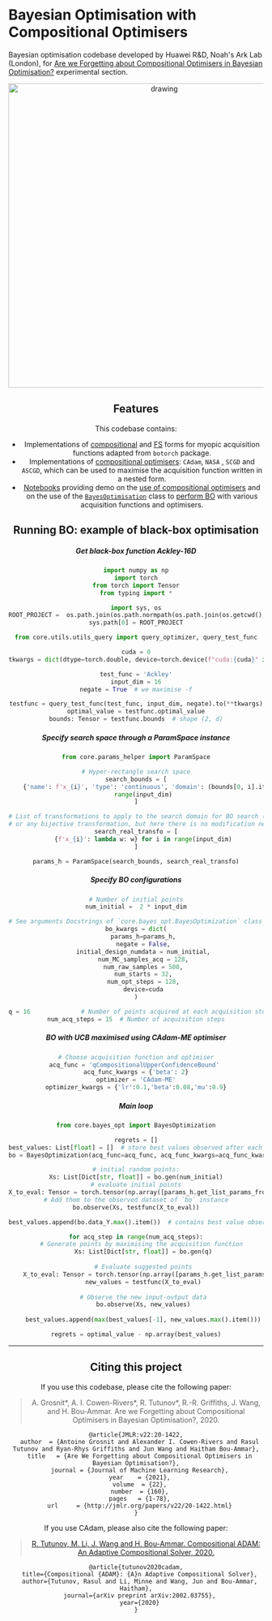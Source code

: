 # Bayesian Optimisation with Compositional Optimisers 

Bayesian optimisation codebase developed by Huawei R&D, Noah's Ark Lab (London), for
[Are we Forgetting about Compositional Optimisers in Bayesian Optimisation?](https://jmlr.org/papers/v22/20-1422.html) experimental section.

<div style="text-align:center"><img src="./image/summary-Best-performance-on-Synthetic-tasks-matern-52-3.png" alt="drawing" width="600"/>

## Features

This codebase contains:
 - Implementations of [compositional](./core/comp_acquisition) and [FS](./core/comp_acquisition/mc_fs_acquisition.py) 
 forms for myopic acquisition functions adapted from `botorch` package.
 - Implementations of [compositional optimisers](./custom_optimizer): `CAdam`, `NASA`
, `SCGD` and `ASCGD`, which can be used to maximise the acquisition function written in a nested form.
 - [Notebooks](./notebooks) providing demo on the [use of compositional optimisers](./notebooks/cadam_demo.ipynb) and 
 on the use of the [`BayesOptimisation`](./core/bayes_opt.py) class to [perform BO](./notebooks/bo_demo.ipynb) with various acquisition functions and 
 optimisers.

## Running BO: example of black-box optimisation

##### Get black-box function Ackley-16D
```python
import numpy as np
import torch
from torch import Tensor
from typing import *

import sys, os
ROOT_PROJECT =  os.path.join(os.path.normpath(os.path.join(os.getcwd(), "../"))) 
sys.path[0] = ROOT_PROJECT

from core.utils.utils_query import query_optimizer, query_test_func

cuda = 0
tkwargs = dict(dtype=torch.double, device=torch.device(f"cuda:{cuda}" if torch.cuda.is_available() and cuda is not None else "cpu"))

test_func = 'Ackley'
input_dim = 16
negate = True  # we maximise -f

testfunc = query_test_func(test_func, input_dim, negate).to(**tkwargs)
optimal_value = testfunc.optimal_value
bounds: Tensor = testfunc.bounds  # shape (2, d)
```

##### Specify search space through a ParamSpace instance
```python
from core.params_helper import ParamSpace

# Hyper-rectangle search space
search_bounds = [
    {'name': f'x_{i}', 'type': 'continuous', 'domain': (bounds[0, i].item(), bounds[1, i].item())} for i in
    range(input_dim)
]

# List of transformations to apply to the search domain for BO search (could consider log-domain
# or any bijective transformation, but here there is no modification needed)
search_real_transfo = [
    {f'x_{i}': lambda w: w} for i in range(input_dim)
]

params_h = ParamSpace(search_bounds, search_real_transfo)
```

##### Specify BO configurations

```python
# Number of initial points
num_initial =  2 * input_dim

# See arguments Docstrings of `core.bayes_opt.BayesOptimization` class for further details on BO setup
bo_kwargs = dict(
    params_h=params_h,
    negate = False,
    initial_design_numdata = num_initial,
    num_MC_samples_acq = 128,
    num_raw_samples = 500,
    num_starts = 32,
    num_opt_steps = 128,
    device=cuda
)

q = 16              # Number of points acquired at each acquisition step
num_acq_steps = 15  # Number of acquisition steps
```
##### BO with UCB maximised using CAdam-ME optimiser 
```python
# Choose acquisition function and optimiser
acq_func = 'qCompositionalUpperConfidenceBound' 
acq_func_kwargs = {'beta': 2}
optimizer = 'CAdam-ME'
optimizer_kwargs = {'lr':0.1,'beta':0.08,'mu':0.9}
```

##### Main loop
```python
from core.bayes_opt import BayesOptimization

regrets = []
best_values: List[float] = []  # store best values observed after each acquisition step
bo = BayesOptimization(acq_func=acq_func, acq_func_kwargs=acq_func_kwargs, optimizer=optimizer, optimizer_kwargs=optimizer_kwargs, **bo_kwargs)

# initial random points:
Xs: List[Dict[str, float]] = bo.gen(num_initial)
# evaluate initial points
X_to_eval: Tensor = torch.tensor(np.array([params_h.get_list_params_from_dict(X) for X in Xs])).to(**tkwargs)
# Add them to the observed dataset of `bo` instance
bo.observe(Xs, testfunc(X_to_eval))

best_values.append(bo.data_Y.max().item())  # contains best value observed after initialisation

for acq_step in range(num_acq_steps):
    # Generate points by maximising the acquisition function 
    Xs: List[Dict[str, float]] = bo.gen(q)
    
    # Evaluate suggested points
    X_to_eval: Tensor = torch.tensor(np.array([params_h.get_list_params_from_dict(X) for X in Xs]))
    new_values = testfunc(X_to_eval)
    
    # Observe the new input-output data
    bo.observe(Xs, new_values)
    
    best_values.append(max(best_values[-1], new_values.max().item()))

regrets = optimal_value - np.array(best_values)
```
---
## Citing this project
If you use this codebase, please cite the following paper:
> A. Grosnit\*, A. I. Cowen-Rivers\*, R. Tutunov\*, R.-R. Griffiths, J. Wang, and H. Bou-Ammar.
> Are we Forgetting about Compositional Optimisers in Bayesian Optimisation?, 2020.
```shell script
@article{JMLR:v22:20-1422,
  author  = {Antoine Grosnit and Alexander I. Cowen-Rivers and Rasul Tutunov and Ryan-Rhys Griffiths and Jun Wang and Haitham Bou-Ammar},
  title   = {Are We Forgetting about Compositional Optimisers in Bayesian Optimisation?},
  journal = {Journal of Machine Learning Research},
  year    = {2021},
  volume  = {22},
  number  = {160},
  pages   = {1-78},
  url     = {http://jmlr.org/papers/v22/20-1422.html}
}
```

If you use CAdam, please also cite the following paper:
> [R. Tutunov, M. Li, J. Wang and H. Bou-Ammar. Compositional ADAM: An Adaptive Compositional Solver, 2020.](https://arxiv.org/abs/2002.03755)
```shell script
@article{tutunov2020cadam,
  title={Compositional {ADAM}: {A}n Adaptive Compositional Solver},
  author={Tutunov, Rasul and Li, Minne and Wang, Jun and Bou-Ammar, Haitham},
  journal={arXiv preprint arXiv:2002.03755},
  year={2020}
}
```
